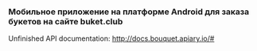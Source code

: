 ### Мобильное приложение на платформе Android для заказа букетов на сайте buket.club

Unfinished API documentation: http://docs.bouquet.apiary.io/#